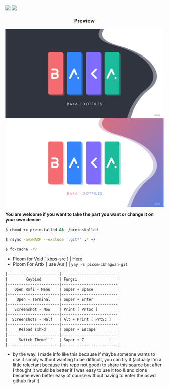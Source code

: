 <img align="center" src="https://badges.pufler.dev/visits/vcyzteen/dotbaka?style=flat-square&label=&color=ffffff&logo=GitHub&logoColor=white&labelColor=373e4d" /> <img align="center" src="https://img.shields.io/github/repo-size/vcyzteen/dotbaka?style=flat-square&label=.files&color=ffffff"/>

<h3><b><p align="center">Preview</p></b></h3>

<img align="center" src="preview/dark.png" />
<img align="center" src="preview/light.png" />

<b>You are welcome if you want to take the part you want or change it on your own device</b>

```bash
$ chmod +x preinstalled && ./preinstalled
```
```bash
$ rsync -avxHAXP --exclude '.git*' .* ~/
```
```bash
$ fc-cache -rv
```
* Picom for Void [ xbps-src ] | [Here](https://github.com/ibhagwan/picom-ibhagwan-template)
* Picom For Artix [ use Aur ] | ```yay -S picom-ibhagwan-git```

```
|-----------------------|-------------------------|
|        Keybind        | Fungsi                  |
|-----------------------|-------------------------|
|   Open Rofi - Menu    | Super + Space           |
|-----------------------|-------------------------|
|    Open - Terminal    | Super + Enter	          |
|-----------------------|-------------------------|
|   Screenshot - Now    | Print [ PrtSc ]         |
|-----------------------|-------------------------|
|  Screenshots - Half   | Alt + Print [ PrtSc ]   |
|-----------------------|-------------------------|
|     Reload sxhkd      | Super + Escape          |
|-----------------------|-------------------------|
|     Switch Theme```   | Super + Z	          |
|-----------------------|-------------------------|
```

* by the way. I made info like this because if maybe someone wants to use it simply without wanting to be difficult, you can try it (actually I'm a little reluctant because this repo not good) to share this source but after I thought it would be better if I was easy to use it too & and clone became even better easy of course without having to enter the pswd github first :)
